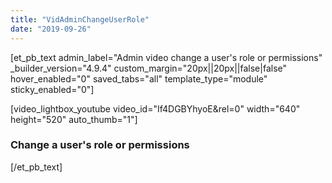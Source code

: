```yaml
---
title: "VidAdminChangeUserRole"
date: "2019-09-26"
---
```


\[et\_pb\_text admin\_label="Admin video change a user's role or permissions" \_builder\_version="4.9.4" custom\_margin="20px||20px||false|false" hover\_enabled="0" saved\_tabs="all" template\_type="module" sticky\_enabled="0"\]

\[video\_lightbox\_youtube video\_id="If4DGBYhyoE&rel=0" width="640" height="520" auto\_thumb="1"\]

### Change a user's role or permissions

\[/et\_pb\_text\]
